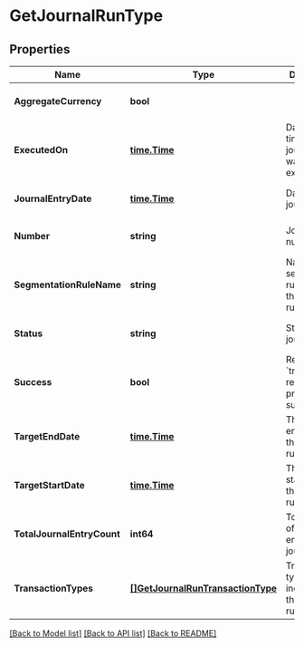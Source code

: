# GetJournalRunType

## Properties
Name | Type | Description | Notes
------------ | ------------- | ------------- | -------------
**AggregateCurrency** | **bool** |  | [optional] [default to null]
**ExecutedOn** | [**time.Time**](time.Time.md) | Date and time the journal run was executed.  | [optional] [default to null]
**JournalEntryDate** | [**time.Time**](time.Time.md) | Date of the journal entry.  | [optional] [default to null]
**Number** | **string** | Journal run number.  | [optional] [default to null]
**SegmentationRuleName** | **string** | Name of GL segmentation rule used in the journal run.  | [optional] [default to null]
**Status** | **string** | Status of the journal run.   | [optional] [default to null]
**Success** | **bool** | Returns &#x60;true&#x60; if the request was processed successfully.  | [optional] [default to null]
**TargetEndDate** | [**time.Time**](time.Time.md) | The target end date of the journal run.  | [optional] [default to null]
**TargetStartDate** | [**time.Time**](time.Time.md) | The target start date of the journal run.  | [optional] [default to null]
**TotalJournalEntryCount** | **int64** | Total number of journal entries in the journal run.  | [optional] [default to null]
**TransactionTypes** | [**[]GetJournalRunTransactionType**](GETJournalRunTransactionType.md) | Transaction types included in the journal run.  | [optional] [default to null]

[[Back to Model list]](../README.md#documentation-for-models) [[Back to API list]](../README.md#documentation-for-api-endpoints) [[Back to README]](../README.md)


